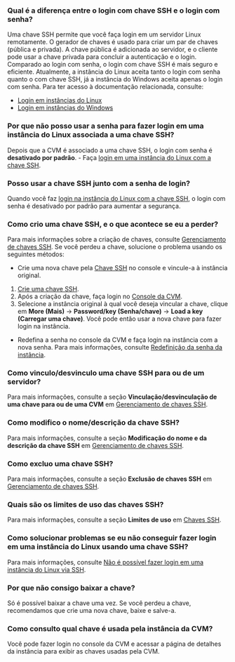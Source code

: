 ### Qual é a diferença entre o login com chave SSH e o login com senha?
Uma chave SSH permite que você faça login em um servidor Linux remotamente. O gerador de chaves é usado para criar um par de chaves (pública e privada). A chave pública é adicionada ao servidor, e o cliente pode usar a chave privada para concluir a autenticação e o login. Comparado ao login com senha, o login com chave SSH é mais seguro e eficiente.
Atualmente, a instância do Linux aceita tanto o login com senha quanto o com chave SSH, já a instância do Windows aceita apenas o login com senha. Para ter acesso à documentação relacionada, consulte:
- [Login em instâncias do Linux](https://intl.cloud.tencent.com/document/product/213/5436)
- [Login em instâncias do Windows](https://intl.cloud.tencent.com/document/product/213/5435)

### Por que não posso usar a senha para fazer login em uma instância do Linux associada a uma chave SSH?
Depois que a CVM é associado a uma chave SSH, o login com senha é **desativado por padrão**. - Faça [login em uma instância do Linux com a chave SSH](https://intl.cloud.tencent.com/document/product/213/32501). 

### Posso usar a chave SSH junto com a senha de login?
Quando você faz [login na instância do Linux com a chave SSH](https://intl.cloud.tencent.com/document/product/213/32501), o login com senha é desativado por padrão para aumentar a segurança.

### Como crio uma chave SSH, e o que acontece se eu a perder?
Para mais informações sobre a criação de chaves, consulte [Gerenciamento de chaves SSH](https://intl.cloud.tencent.com/document/product/213/16691).
Se você perdeu a chave, solucione o problema usando os seguintes métodos:
 - Crie uma nova chave pela [Chave SSH](https://console.cloud.tencent.com/cvm/sshkey) no console e vincule-a à instância original.
  1. [Crie uma chave SSH](https://intl.cloud.tencent.com/document/product/213/16691).
  2. Após a criação da chave, faça login no [Console da CVM](https://console.cloud.tencent.com/cvm).
  3. Selecione a instância original à qual você deseja vincular a chave, clique em **More (Mais)** -> **Password/key (Senha/chave)** -> **Load a key (Carregar uma chave)**. Você pode então usar a nova chave para fazer login na instância.
 - Redefina a senha no console da CVM e faça login na instância com a nova senha. Para mais informações, consulte [Redefinição da senha da instância](https://intl.cloud.tencent.com/document/product/213/16566).

### Como vinculo/desvinculo uma chave SSH para ou de um servidor?

Para mais informações, consulte a seção **Vinculação/desvinculação de uma chave para ou de uma CVM** em [Gerenciamento de chaves SSH](https://intl.cloud.tencent.com/document/product/213/16691).

### Como modifico o nome/descrição da chave SSH?

Para mais informações, consulte a seção **Modificação do nome e da descrição da chave SSH** em [Gerenciamento de chaves SSH](https://intl.cloud.tencent.com/document/product/213/16691).

### Como excluo uma chave SSH?

Para mais informações, consulte a seção **Exclusão de chaves SSH** em [Gerenciamento de chaves SSH](https://intl.cloud.tencent.com/document/product/213/16691).

### Quais são os limites de uso das chaves SSH?

Para mais informações, consulte a seção **Limites de uso** em [Chaves SSH](https://intl.cloud.tencent.com/document/product/213/6092).

### Como solucionar problemas se eu não conseguir fazer login em uma instância do Linux usando uma chave SSH?

Para mais informações, consulte [Não é possível fazer login em uma instância do Linux via SSH](https://intl.cloud.tencent.com/document/product/213/32486).

### Por que não consigo baixar a chave?
Só é possível baixar a chave uma vez. Se você perdeu a chave, recomendamos que crie uma nova chave, baixe e salve-a.

### Como consulto qual chave é usada pela instância da CVM?
Você pode fazer login no console da CVM e acessar a página de detalhes da instância para exibir as chaves usadas pela CVM.
